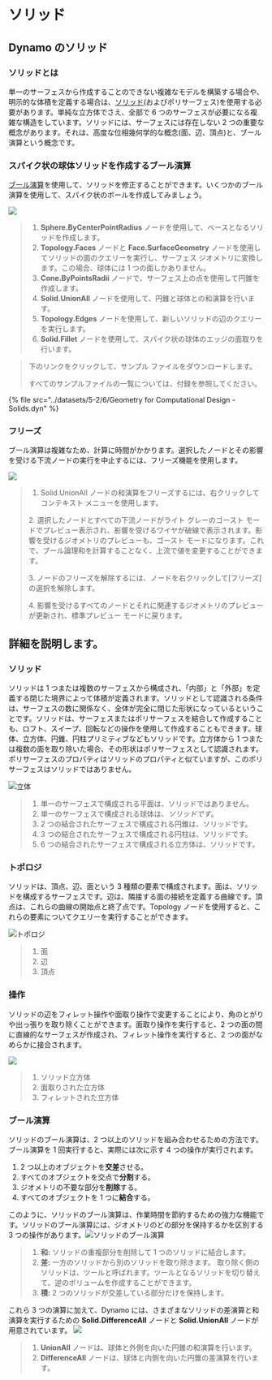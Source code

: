 # ソリッド

## Dynamo のソリッド

### ソリッドとは

単一のサーフェスから作成することのできない複雑なモデルを構築する場合や、明示的な体積を定義する場合は、[ソリッド](5-6\_solids.md#solids)(およびポリサーフェス)を使用する必要があります。単純な立方体でさえ、全部で 6 つのサーフェスが必要になる複雑な構造をしています。ソリッドには、サーフェスには存在しない 2 つの重要な概念があります。それは、高度な位相幾何学的な概念(面、辺、頂点)と、ブール演算という概念です。

### スパイク状の球体ソリッドを作成するブール演算

[ブール演算](5-6\_solids.md#boolean-operations)を使用して、ソリッドを修正することができます。いくつかのブール演算を使用して、スパイク状のボールを作成してみましょう。

![](<../images/5-2/6/solids  - spiky ball.jpg>)

> 1. **Sphere.ByCenterPointRadius** ノードを使用して、ベースとなるソリッドを作成します。
> 2. **Topology.Faces** ノードと **Face.SurfaceGeometry** ノードを使用してソリッドの面のクエリーを実行し、サーフェス ジオメトリに変換します。この場合、球体には 1 つの面しかありません。
> 3. **Cone.ByPointsRadii** ノードで、サーフェス上の点を使用して円錐を作成します。
> 4. **Solid.UnionAll** ノードを使用して、円錐と球体との和演算を行います。
> 5. **Topology.Edges** ノードを使用して、新しいソリッドの辺のクエリーを実行します。
> 6. **Solid.Fillet** ノードを使用して、スパイク状の球体のエッジの面取りを行います。

> 下のリンクをクリックして、サンプル ファイルをダウンロードします。
>
> すべてのサンプルファイルの一覧については、付録を参照してください。

{% file src="../datasets/5-2/6/Geometry for Computational Design - Solids.dyn" %}

### フリーズ

ブール演算は複雑なため、計算に時間がかかります。選択したノードとその影響を受ける下流ノードの実行を中止するには、フリーズ機能を使用します。

![](<../images/5-2/6/solids - freeze node.jpg>)

> 1. Solid.UnionAll ノードの和演算をフリーズするには、右クリックしてコンテキスト メニューを使用します。
>
> 2\. 選択したノードとすべての下流ノードがライト グレーのゴースト モードでプレビュー表示され、影響を受けるワイヤが破線で表示されます。影響を受けるジオメトリのプレビューも、ゴースト モードになります。これで、ブール論理和を計算することなく、上流で値を変更することができます。
>
> 3\. ノードのフリーズを解除するには、ノードを右クリックして[フリーズ]の選択を解除します。
>
> 4\. 影響を受けるすべてのノードとそれに関連するジオメトリのプレビューが更新され、標準プレビュー モードに戻ります。

## 詳細を説明します。

### ソリッド

ソリッドは 1 つまたは複数のサーフェスから構成され、「内部」と「外部」を定義する閉じた境界によって体積が定義されます。ソリッドとして認識される条件は、サーフェスの数に関係なく、全体が完全に閉じた形状になっているということです。ソリッドは、サーフェスまたはポリサーフェスを結合して作成することも、ロフト、スイープ、回転などの操作を使用して作成することもできます。球体、立方体、円錐、円柱プリミティブなどもソリッドです。立方体から 1 つまたは複数の面を取り除いた場合、その形状はポリサーフェスとして認識されます。ポリサーフェスのプロパティはソリッドのプロパティと似ていますが、このポリサーフェスはソリッドではありません。

![立体](../images/5-2/6/Primitives.jpg)

> 1. 単一のサーフェスで構成される平面は、ソリッドではありません。
> 2. 単一のサーフェスで構成される球体は、_ソリッドです_。
> 3. 2 つの結合されたサーフェスで構成される円錐は、ソリッドです。
> 4. 3 つの結合されたサーフェスで構成される円柱は、ソリッドです。
> 5. 6 つの結合されたサーフェスで構成される立方体は、ソリッドです。

### トポロジ

ソリッドは、頂点、辺、面という 3 種類の要素で構成されます。面は、ソリッドを構成するサーフェスです。辺は、隣接する面の接続を定義する曲線です。頂点は、これらの曲線の開始点と終了点です。Topology ノードを使用すると、これらの要素についてクエリーを実行することができます。

![トポロジ](../images/5-2/6/Solid-topology.jpg)

> 1. 面
> 2. 辺
> 3. 頂点

### 操作

ソリッドの辺をフィレット操作や面取り操作で変更することにより、角のとがりや出っ張りを取り除くことができます。面取り操作を実行すると、2 つの面の間に直線的なサーフェスが作成され、フィレット操作を実行すると、2 つの面がなめらかに接合されます。

![](../images/5-2/6/SolidOperations.jpg)

> 1. ソリッド立方体
> 2. 面取りされた立方体
> 3. フィレットされた立方体

### ブール演算

ソリッドのブール演算は、2 つ以上のソリッドを組み合わせるための方法です。ブール演算を 1 回実行すると、実際には次に示す 4 つの操作が実行されます。

1. 2 つ以上のオブジェクトを**交差**させる。
2. すべてのオブジェクトを交点で**分割**する。
3. ジオメトリの不要な部分を**削除**する。
4. すべてのオブジェクトを 1 つに**結合**する。

このように、ソリッドのブール演算は、作業時間を節約するための強力な機能です。ソリッドのブール演算には、ジオメトリのどの部分を保持するかを区別する 3 つの操作があります。![ソリッドのブール演算](../images/5-2/6/SolidBooleans.jpg)

> 1. **和:** ソリッドの重複部分を削除して 1 つのソリッドに結合します。
> 2. **差:** 一方のソリッドから別のソリッドを取り除きます。 取り除く側のソリッドは、ツールと呼ばれます。ツールとなるソリッドを切り替えて、逆のボリュームを作成することができます。
> 3. **積:** 2 つのソリッドが交差している部分だけを保持します。

これら 3 つの演算に加えて、Dynamo には、さまざまなソリッドの差演算と和演算を実行するための **Solid.DifferenceAll** ノードと **Solid.UnionAll** ノードが用意されています。 ![](../images/5-2/6/BooleanAll.jpg)

> 1. **UnionAll** ノードは、球体と外側を向いた円錐の和演算を行います。
> 2. **DifferenceAll** ノードは、球体と内側を向いた円錐の差演算を行います。

##
